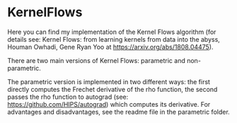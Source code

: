 # KernelFlows

Here you can find my implementation of the Kernel Flows algorithm (for details see: Kernel Flows: from learning kernels from data into the abyss, Houman Owhadi, Gene Ryan Yoo at https://arxiv.org/abs/1808.04475).

There are two main versions of Kernel Flows: parametric and non-parametric. 

The parametric version is implemented in two different ways: the first directly computes the Frechet derivative of the rho function, the second passes the rho function to autograd (see: https://github.com/HIPS/autograd) which computes its derivative. For advantages and disadvantages, see the readme file in the parametric folder.

